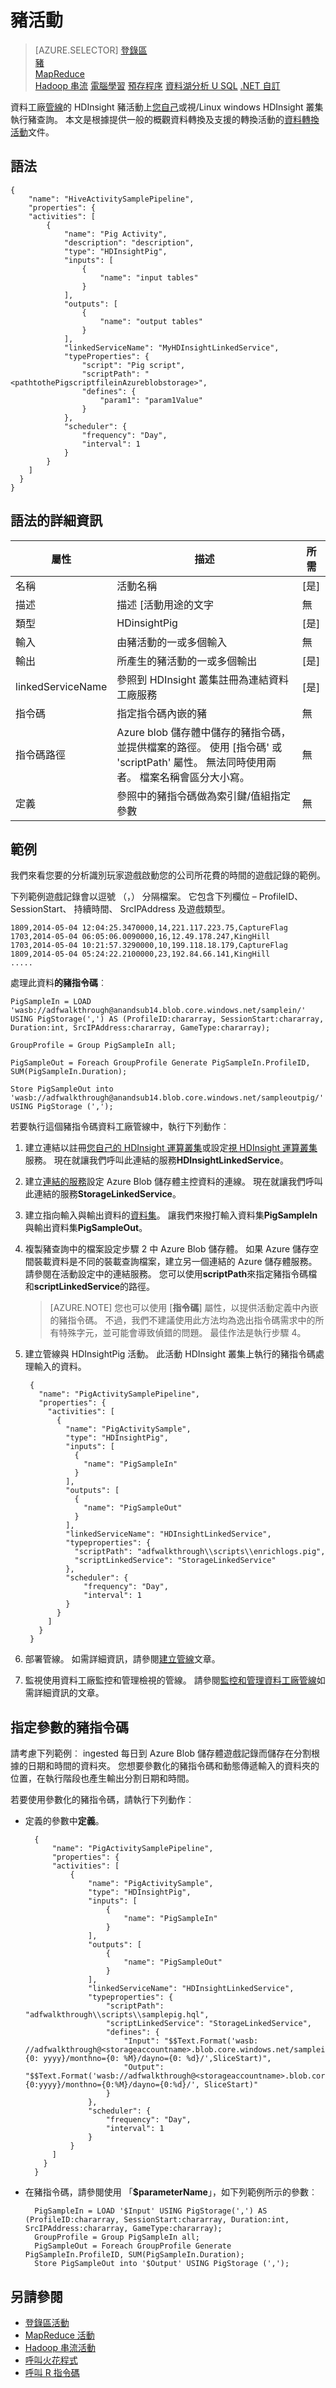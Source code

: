 <properties 
    pageTitle="豬活動" 
    description="瞭解如何使用豬活動 Azure 資料工廠上視需要/您自己的 HDInsight 叢集上執行的豬指令碼。" 
    services="data-factory" 
    documentationCenter="" 
    authors="sharonlo101" 
    manager="jhubbard" 
    editor="monicar"/>

<tags 
    ms.service="data-factory" 
    ms.workload="data-services" 
    ms.tgt_pltfrm="na" 
    ms.devlang="na" 
    ms.topic="article" 
    ms.date="08/31/2016" 
    ms.author="shlo"/>

# <a name="pig-activity"></a>豬活動
> [AZURE.SELECTOR]
[登錄區](data-factory-hive-activity.md)  
[豬](data-factory-pig-activity.md)  
[MapReduce](data-factory-map-reduce.md)  
[Hadoop 串流](data-factory-hadoop-streaming-activity.md)
[電腦學習](data-factory-azure-ml-batch-execution-activity.md) 
[預存程序](data-factory-stored-proc-activity.md)
[資料湖分析 U SQL](data-factory-usql-activity.md)
[.NET 自訂](data-factory-use-custom-activities.md)

資料工廠[管線](data-factory-create-pipelines.md)的 HDInsight 豬活動上[您自己](data-factory-compute-linked-services.md#azure-hdinsight-linked-service)或[](data-factory-compute-linked-services.md#azure-hdinsight-on-demand-linked-service)視/Linux windows HDInsight 叢集執行豬查詢。 本文是根據提供一般的概觀資料轉換及支援的轉換活動的[資料轉換活動](data-factory-data-transformation-activities.md)文件。

## <a name="syntax"></a>語法

    {
        "name": "HiveActivitySamplePipeline",
        "properties": {
        "activities": [
            {
                "name": "Pig Activity",
                "description": "description",
                "type": "HDInsightPig",
                "inputs": [
                    {
                        "name": "input tables"
                    }
                ],
                "outputs": [
                    {
                        "name": "output tables"
                    }
                ],
                "linkedServiceName": "MyHDInsightLinkedService",
                "typeProperties": {
                    "script": "Pig script",
                    "scriptPath": "<pathtothePigscriptfileinAzureblobstorage>",
                    "defines": {
                        "param1": "param1Value"
                    }
                },
                "scheduler": {
                    "frequency": "Day",
                    "interval": 1
                }
            }
        ]
      }
    }

## <a name="syntax-details"></a>語法的詳細資訊

屬性 | 描述 | 所需
-------- | ----------- | --------
名稱 | 活動名稱 | [是]
描述 | 描述 [活動用途的文字 | 無
類型 | HDinsightPig | [是]
輸入 | 由豬活動的一或多個輸入 | 無
輸出 | 所產生的豬活動的一或多個輸出 | [是]
linkedServiceName | 參照到 HDInsight 叢集註冊為連結資料工廠服務 | [是]
指令碼 | 指定指令碼內嵌的豬 | 無
指令碼路徑 | Azure blob 儲存體中儲存的豬指令碼，並提供檔案的路徑。 使用 [指令碼' 或 'scriptPath' 屬性。 無法同時使用兩者。 檔案名稱會區分大小寫。 | 無
定義 | 參照中的豬指令碼做為索引鍵/值組指定參數 | 無

## <a name="example"></a>範例

我們來看您要的分析識別玩家遊戲啟動您的公司所花費的時間的遊戲記錄的範例。
 
下列範例遊戲記錄會以逗號 （，） 分隔檔案。 它包含下列欄位 – ProfileID、 SessionStart、 持續時間、 SrcIPAddress 及遊戲類型。

    1809,2014-05-04 12:04:25.3470000,14,221.117.223.75,CaptureFlag
    1703,2014-05-04 06:05:06.0090000,16,12.49.178.247,KingHill
    1703,2014-05-04 10:21:57.3290000,10,199.118.18.179,CaptureFlag
    1809,2014-05-04 05:24:22.2100000,23,192.84.66.141,KingHill
    .....

處理此資料**的豬指令碼**︰

    PigSampleIn = LOAD 'wasb://adfwalkthrough@anandsub14.blob.core.windows.net/samplein/' USING PigStorage(',') AS (ProfileID:chararray, SessionStart:chararray, Duration:int, SrcIPAddress:chararray, GameType:chararray);
    
    GroupProfile = Group PigSampleIn all;
    
    PigSampleOut = Foreach GroupProfile Generate PigSampleIn.ProfileID, SUM(PigSampleIn.Duration);
    
    Store PigSampleOut into 'wasb://adfwalkthrough@anandsub14.blob.core.windows.net/sampleoutpig/' USING PigStorage (',');

若要執行這個豬指令碼資料工廠管線中，執行下列動作︰

1. 建立連結以註冊[您自己的 HDInsight 運算叢集](data-factory-compute-linked-services.md#azure-hdinsight-linked-service)或設定[視 HDInsight 運算叢集](data-factory-compute-linked-services.md#azure-hdinsight-on-demand-linked-service)服務。 現在就讓我們呼叫此連結的服務**HDInsightLinkedService**。
2.  建立[連結的服務](data-factory-azure-blob-connector.md)設定 Azure Blob 儲存體主控資料的連線。 現在就讓我們呼叫此連結的服務**StorageLinkedService**。
3.  建立指向輸入與輸出資料的[資料集](data-factory-create-datasets.md)。 讓我們來撥打輸入資料集**PigSampleIn**與輸出資料集**PigSampleOut**。
4.  複製豬查詢中的檔案設定步驟 2 中 Azure Blob 儲存體。 如果 Azure 儲存空間裝載資料是不同的裝載查詢檔案，建立另一個連結的 Azure 儲存體服務。 請參閱在活動設定中的連結服務。 您可以使用**scriptPath**來指定豬指令碼檔和**scriptLinkedService**的路徑。 
    
    > [AZURE.NOTE] 您也可以使用 [**指令碼**] 屬性，以提供活動定義中內嵌的豬指令碼。 不過，我們不建議使用此方法均為逸出指令碼需求中的所有特殊字元，並可能會導致偵錯的問題。 最佳作法是執行步驟 4。
5. 建立管線與 HDInsightPig 活動。 此活動 HDInsight 叢集上執行的豬指令碼處理輸入的資料。

        {
          "name": "PigActivitySamplePipeline",
          "properties": {
            "activities": [
              {
                "name": "PigActivitySample",
                "type": "HDInsightPig",
                "inputs": [
                  {
                    "name": "PigSampleIn"
                  }
                ],
                "outputs": [
                  {
                    "name": "PigSampleOut"
                  }
                ],
                "linkedServiceName": "HDInsightLinkedService",
                "typeproperties": {
                  "scriptPath": "adfwalkthrough\\scripts\\enrichlogs.pig",
                  "scriptLinkedService": "StorageLinkedService"
                },
                "scheduler": {
                    "frequency": "Day",
                    "interval": 1
                }
              }
            ]
          }
        } 
6. 部署管線。 如需詳細資訊，請參閱[建立管線](data-factory-create-pipelines.md)文章。 
7. 監視使用資料工廠監控和管理檢視的管線。 請參閱[監控和管理資料工廠管線](data-factory-monitor-manage-pipelines.md)如需詳細資訊的文章。

## <a name="specifying-parameters-for-a-pig-script"></a>指定參數的豬指令碼 

請考慮下列範例︰ ingested 每日到 Azure Blob 儲存體遊戲記錄而儲存在分割根據的日期和時間的資料夾。 您想要參數化的豬指令碼和動態傳遞輸入的資料夾的位置，在執行階段也產生輸出分割日期和時間。
 
若要使用參數化的豬指令碼，請執行下列動作︰

- 定義的參數中**定義**。

        {
            "name": "PigActivitySamplePipeline",
            "properties": {
            "activities": [
                {
                    "name": "PigActivitySample",
                    "type": "HDInsightPig",
                    "inputs": [
                        {
                            "name": "PigSampleIn"
                        }
                    ],
                    "outputs": [
                        {
                            "name": "PigSampleOut"
                        }
                    ],
                    "linkedServiceName": "HDInsightLinkedService",
                    "typeproperties": {
                        "scriptPath": "adfwalkthrough\\scripts\\samplepig.hql",
                        "scriptLinkedService": "StorageLinkedService",
                        "defines": {
                            "Input": "$$Text.Format('wasb: //adfwalkthrough@<storageaccountname>.blob.core.windows.net/samplein/yearno={0: yyyy}/monthno={0: %M}/dayno={0: %d}/',SliceStart)",
                            "Output": "$$Text.Format('wasb://adfwalkthrough@<storageaccountname>.blob.core.windows.net/sampleout/yearno={0:yyyy}/monthno={0:%M}/dayno={0:%d}/', SliceStart)"
                        }
                    },
                    "scheduler": {
                        "frequency": "Day",
                        "interval": 1
                    }
                }
            ]
          }
        }  
      
- 在豬指令碼，請參閱使用 「**$parameterName**」，如下列範例所示的參數︰

        PigSampleIn = LOAD '$Input' USING PigStorage(',') AS (ProfileID:chararray, SessionStart:chararray, Duration:int, SrcIPAddress:chararray, GameType:chararray);   
        GroupProfile = Group PigSampleIn all;       
        PigSampleOut = Foreach GroupProfile Generate PigSampleIn.ProfileID, SUM(PigSampleIn.Duration);      
        Store PigSampleOut into '$Output' USING PigStorage (','); 


## <a name="see-also"></a>另請參閱
- [登錄區活動](data-factory-hive-activity.md)
- [MapReduce 活動](data-factory-map-reduce.md)
- [Hadoop 串流活動](data-factory-hadoop-streaming-activity.md)
- [呼叫火花程式](data-factory-spark.md)
- [呼叫 R 指令碼](https://github.com/Azure/Azure-DataFactory/tree/master/Samples/RunRScriptUsingADFSample)


